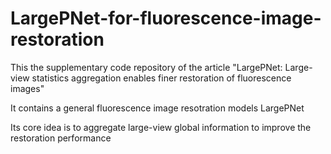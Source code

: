 # LargePNet-for-fluorescence-image-restoration

This the supplementary code repository of the article "LargePNet: Large-view statistics aggregation enables finer restoration of fluorescence images"

It contains a general fluorescence image resotration models LargePNet

Its core idea is to aggregate large-view global information to improve the restoration performance
